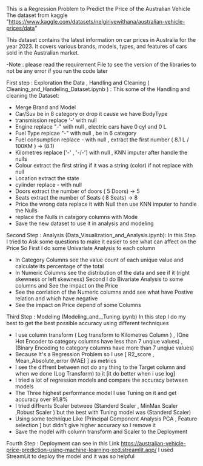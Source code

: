 This is a Regression Problem to Predict the Price of the Australian Vehicle
The dataset from kaggle "https://www.kaggle.com/datasets/nelgiriyewithana/australian-vehicle-prices/data"

This dataset contains the latest information on car prices in Australia for the year 2023. It covers various brands, models, types, and features of cars sold in the Australian market.

-Note : please read the requirement File to see the version of the libraries to not be any error if you run the code later 

First step : Exploration the Data , Handling and Cleaning ( Cleaning_and_Handeling_Dataset.ipynb ) :
  This some of the Handling and cleaning the Dataset:
  - Merge Brand and Model 
  - Car/Suv be in 8 category or drop it cause we have BodyType
  - transmission replace '-' with null
  - Engine replace "-" with null , electric cars have 0 cyl and 0 L
  - Fuel Type replcae "-" with null , be in 6 category
  - Fuel consumption replace - with null , extract the first number ( 8.1 L / 100KM ) -> (8.1)
  - Kilometres replace ['-' , '-/-'] with null , KNN imputer after handle the nulls
  - Colour extract the first string if it was a string (color) if not replace with null 
  - Location extract the state
  - cylinder replace - with null
  - Doors extract the number of doors ( 5 Doors) -> 5
  - Seats extract the number of Seats ( 8 Seats) -> 8
  - Price the wrong data replace it with Null then use KNN imputer to handle the Nulls
  - replace the Nulls in category columns with Mode
  - Save the new dataset to use it in analysis and modeling

Second Step : Analysis (Data_Visualization_and_Analysis.ipynb):
In this Step I tried to Ask some questions to make it easier to see what can affect on the Price 
So First I do some Univariate Analysis to each column
  - In Category Columns see the value count of each unique value and calculate its percentage of the total
  - In Numeric Columns see the distribution of the data and see if it (right skewness or left skewness)
Second I do Bivariate Analysis to some columns and See the impact on the Price
  - See the corrlation of the Numeric columns andd see what have Postive relation and which have negative
  - See the impact on Price depend of some Columns

Third Step : Modeling (Modeling_and__Tuning.ipynb)
In this step I do my best to get the best possible accuracy using different techniques 
- I use column transform ( Log transform to Kilometres Column ) , (One Hot Encoder to category columns have less than 7 unqiue values) , (Binary Encoding to category columns have more than 7 unqiue values)  
- Because It's a Regression Problem so I use [ R2_score , Mean_Absolute_error (MAE) ] as metrics 
- I see the diffrent between not do any thing to the Target column and when we done (Log Transform) to it [it do better when i use log]
- I tried a lot of regression models and compare the accuracy between models
- The Three highest performance model I use Tuning on it and get accuracy over 91.8%
- I tried diffrents Scaler betweee (Standerd Scaler , MinMax Scaler ,Robust Scaler ) but the best with Tuning model was (Standerd Scaler)
- Using some technique Like (Principal Component Analysis PCA , Feature selection ] but didn't give higher accuracy so I remove it
- Save the model with column transform and Scaler to the Deployment

Fourth Step : Deployment can see in this Link https://australian-vehicle-price-prediction-using-machine-learning-xed.streamlit.app/
I used StreamLit to deploy the model and it was so helpful 

 
